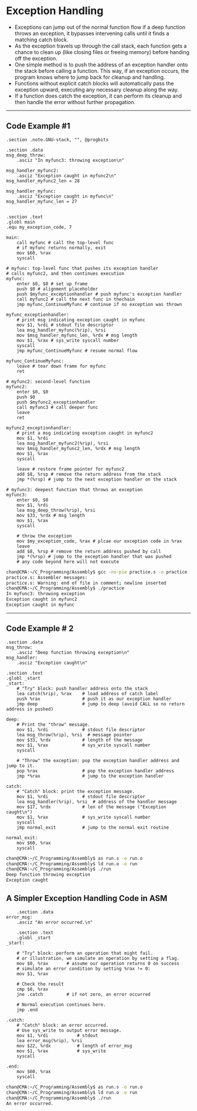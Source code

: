 # Exception Handling 

- Exceptions can jump out of the normal function flow if a deep function throws an exception, it bypasses intervening calls until it finds a matching catch block.
- As the exception travels up through the call stack, each function gets a chance to clean up (like closing files or freeing memory) before handing off the exception.
- One simple method is to push the address of an exception handler onto the stack before calling a function. This way, if an exception occurs, the program knows where to jump back for cleanup and handling.
- Functions without explicit catch blocks will automatically pass the exception upward, executing any necessary cleanup along the way.
- If a function does catch the exception, it can perform its cleanup and then handle the error without further propagation.

---

## Code Example #1

```assembly
.section .note.GNU-stack, "", @progbits

.section .data 
msg_deep_throw:
    .asciz "In myfunc3: throwing exception\n"

msg_handler_myfunc2:
    .asciz "Exception caught in myfunc2\n"
msg_handler_myfunc2_len = 28 

msg_handler_myfunc: 
    .asciz "Exception caught in myfunc\n"
msg_handler_myfunc_len = 27   


.section .text 
.globl main 
.equ my_exception_code, 7 

main:
	call myfunc # call the top-level func 
	# if myfunc returns normally, exit 
	mov $60, %rax 
	syscall 

# myfunc: top-level func that pushes its exception handler 
# calls myfunc2, and then continues execution 
myfunc: 
	enter $0, $0 # set up frame 
	push $0 # alignment placeholder 
	push $myfunc_exceptionhandler # push myfunc's exception handler 
	call myfunc2 # call the next func in thechain 
	jmp myfunc_ContinueMyfunc # continue if no exception was thrown 

myfunc_exceptionhandler: 
	# print msg indicating exception caught in myfunc 
	mov $1, %rdi # stdout file descriptor
	lea msg_handler_myfunc(%rip), %rsi 
	mov $msg_handler_myfunc_len, %rdx # msg length
	mov $1, %rax # sys_write syscall number
	syscall 
	jmp myfunc_ContinueMyfunc # resume normal flow 

myfunc_ContinueMyfunc:
	leave # tear down frame for myfunc 
	ret 

# myfunc2: second-level function 
myfunc2: 
	enter $0, $0 
	push $0 
	push $myfunc2_exceptionhandler 
	call myfunc3 # call deeper func
	leave 
	ret 

myfunc2_exceptionhandler: 
	# print a msg indicating exception caught in myfunc2
	mov $1, %rdi 
	lea msg_handler_myfunc2(%rip), %rsi 
	mov $msg_handler_myfunc2_len, %rdx # msg length 
	mov $1, %rax 
	syscall 

	leave # restore frame pointer for myfunc2 
	add $8, %rsp # remove the return address from the stack 
	jmp *(%rsp) # jump to the next exception handler on the stack 

# myfunc3: deepest function that throws an exception
myfunc3: 
	enter $0, $0 
	mov $1, %rdi 
	lea msg_deep_throw(%rip), %rsi 
	mov $33, %rdx # msg length
	mov $1, %rax 
	syscall 

	# throw the exception
	mov $my_exception_code, %rax # plcae our exception code in %rax 
	leave 
	add $8, %rsp # remove the return address pushed by call 
	jmp *(%rsp) # jump to the exception handler that was pushed 
	# any code beyond here will not execute 
```

```sh
chan@CMA:~/C_Programming/Assembly$ gcc -no-pie practice.s -o practice
practice.s: Assembler messages:
practice.s: Warning: end of file in comment; newline inserted
chan@CMA:~/C_Programming/Assembly$ ./practice
In myfunc3: throwing exception
Exception caught in myfunc2
Exception caught in myfunc
```

---

## Code Example # 2

```assembly
.section .data
msg_throw:
    .asciz "Deep function throwing exception\n"
msg_handler:
    .asciz "Exception caught\n"

.section .text
.globl _start
_start:
    # "Try" block: push handler address onto the stack
    lea catch(%rip), %rax    # load address of catch label
    push %rax                # push it as our exception handler
    jmp deep                 # jump to deep (avoid CALL so no return address is pushed)

deep:
    # Print the "throw" message.
    mov $1, %rdi             # stdout file descriptor
    lea msg_throw(%rip), %rsi  # message pointer
    mov $33, %rdx            # length of the message
    mov $1, %rax             # sys_write syscall number
    syscall

    # "Throw" the exception: pop the exception handler address and jump to it.
    pop %rax                 # pop the exception handler address
    jmp *%rax                # jump to the exception handler

catch:
    # "Catch" block: print the exception message.
    mov $1, %rdi             # stdout file descriptor
    lea msg_handler(%rip), %rsi  # address of the handler message
    mov $17, %rdx            # len of the message ("Exception caught\n")
    mov $1, %rax             # sys_write syscall number
    syscall
    jmp normal_exit          # jump to the normal exit routine               

normal_exit:
    mov $60, %rax           
    syscall
```

```sh
chan@CMA:~/C_Programming/Assembly$ as run.s -o run.o
chan@CMA:~/C_Programming/Assembly$ ld run.o -o run
chan@CMA:~/C_Programming/Assembly$ ./run
Deep function throwing exception
Exception caught
```



## A Simpler Exception Handling Code in ASM

```assembly
    .section .data
error_msg:
    .asciz "An error occurred.\n"

    .section .text
    .globl _start
_start:
    
    # "Try" block: perform an operation that might fail.
    # or illustration, we simulate an operation by setting a flag.
    mov $0, %rax       # assume our operation returns 0 on success
    # simulate an error condition by setting %rax != 0:
    mov $1, %rax

    # Check the result
    cmp $0, %rax
    jne .catch         # if not zero, an error occurred

    # Normal execution continues here.
    jmp .end

.catch:
    # "Catch" block: an error occurred.
    # Use sys_write to output error message.
    mov $1, %rdi           # stdout
    lea error_msg(%rip), %rsi
    mov $22, %rdx          # length of error_msg
    mov $1, %rax           # sys_write
    syscall

.end:
    mov $60, %rax         
    syscall
```

```sh
chan@CMA:~/C_Programming/Assembly$ as run.s -o run.o
chan@CMA:~/C_Programming/Assembly$ ld run.o -o run
chan@CMA:~/C_Programming/Assembly$ ./run
An error occurred.
```

